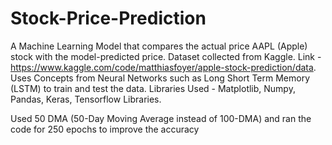 # Stock-Price-Prediction

A Machine Learning Model that compares the actual price AAPL (Apple) stock with the model-predicted price.
Dataset collected from Kaggle. Link - https://www.kaggle.com/code/matthiasfoyer/apple-stock-prediction/data.
Uses Concepts from Neural Networks such as Long Short Term Memory (LSTM) to train and test the data.
Libraries Used - Matplotlib, Numpy, Pandas, Keras, Tensorflow Libraries.

Used 50 DMA (50-Day Moving Average instead of 100-DMA) and ran the code for 250 epochs to improve the accuracy
